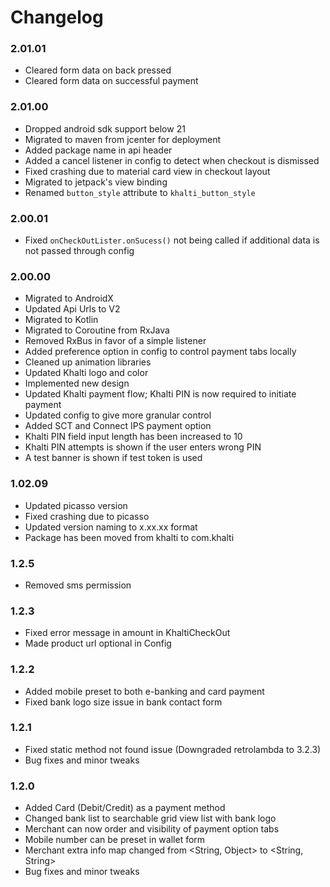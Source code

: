 # Changelog

### 2.01.01
- Cleared form data on back pressed
- Cleared form data on successful payment

### 2.01.00
- Dropped android sdk support below 21
- Migrated to maven from jcenter for deployment
- Added package name in api header
- Added a cancel listener in config to detect when checkout is dismissed
- Fixed crashing due to material card view in checkout layout
- Migrated to jetpack's view binding
- Renamed `button_style` attribute to `khalti_button_style`

### 2.00.01
- Fixed `onCheckOutLister.onSucess()` not being called if additional data is not passed through config

### 2.00.00

- Migrated to AndroidX
- Updated Api Urls to V2
- Migrated to Kotlin
- Migrated to Coroutine from RxJava
- Removed RxBus in favor of a simple listener
- Added preference option in config to control payment tabs locally
- Cleaned up animation libraries
- Updated Khalti logo and color
- Implemented new design
- Updated Khalti payment flow; Khalti PIN is now required to initiate payment
- Updated config to give more granular control
- Added SCT and Connect IPS payment option
- Khalti PIN field input length has been increased to 10
- Khalti PIN attempts is shown if the user enters wrong PIN
- A test banner is shown if test token is used

### 1.02.09

- Updated picasso version
- Fixed crashing due to picasso
- Updated version naming to x.xx.xx format
- Package has been moved from khalti to com.khalti

### 1.2.5

- Removed sms permission

### 1.2.3

- Fixed error message in amount in KhaltiCheckOut
- Made product url optional in Config

### 1.2.2

- Added mobile preset to both e-banking and card payment
- Fixed bank logo size issue in bank contact form

### 1.2.1

- Fixed static method not found issue (Downgraded retrolambda to 3.2.3)
- Bug fixes and minor tweaks

### 1.2.0

- Added Card (Debit/Credit) as a payment method
- Changed bank list to searchable grid view list with bank logo
- Merchant can now order and visibility of payment option tabs
- Mobile number can be preset in wallet form
- Merchant extra info map changed from <String, Object> to <String, String>
- Bug fixes and minor tweaks
